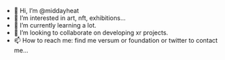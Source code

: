 - 👋 Hi, I’m @middayheat
- 👀 I’m interested in art, nft, exhibitions...
- 🌱 I’m currently learning a lot.
- 💞️ I’m looking to collaborate on developing xr projects.
- 📫 How to reach me: find me versum or foundation or twitter to contact me...

<!---
middayheat/middayheat is a ✨ special ✨ repository because its `README.md` (this file) appears on your GitHub profile.
You can click the Preview link to take a look at your changes.
--->
